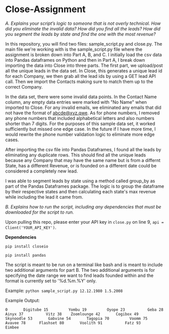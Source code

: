 # Close-Assignment

*A. Explains your script’s logic to someone that is not overly technical. How did you eliminate the
invalid data? How did you find all the leads? How did you segment the leads by state and find
the one with the most revenue?*

In this repository, you will find two files: sample_script.py and close.py. The main file we're working with is
the sample_script.py file where the assignment is broken down into Part A, B, and C. I initially load the csv data
into Pandas dataframes on Python and then in Part A, I break down importing the data into Close into three parts.
The first part, we upload/post all the unique leads in the data set. In Close, this generates a unique lead id for
each Company, we then grab all the lead ids by using a GET lead API call. Then we import the Contacts making sure
to match them up to the correct Company. 

In the data set, there were some invalid data points. In the Contact Name column, any empty data entries were marked
with "No Name" when imported to Close. For any invalid emails, we eliminated any emails that did not have the format 
of abcde@xyz.qwe. As for phone numbers, I removed any phone numbers that included alphabetical letters and also numbers
shorter than 7 digits. For the purposes of this sample data set, it worked sufficiently but missed one edge case. In the 
future if I have more time, I would rewrite the phone number validation logic to eliminate more edge cases.

After importing the csv file into Pandas Dataframes, I found all the leads by eliminating any duplicate rows.
This should find all the unique leads because any Company that may have the same name but is from a differnt State,
has a different Revenue, or is founded on a different date could be considered a completely new lead.

I was able to segment leads by state using a method called group_by as part of the Pandas Dataframes package.
The logic is to group the dataframe by their respective states and then calculating each state's max revenue
while including the lead it came from.

*B. Explains how to run the script, including any dependencies that must be downloaded for the
script to run.*

Upon pulling this repo, please enter your API key in `close.py` on line 9, `api = Client('YOUR_API_KEY')`.

**Dependencies**

`pip install closeio`

`pip install pandas`

The script is meant to be run on a terminal like bash and is meant to include two additional arguments for part B.
The two additional arguments is for specifying the date range we want to find leads founded within and the format 
is currently set to '%d.%m.%Y' only.

Example:
``python sample_script.py 12.12.1980 1.5.2008``

Example Output:

``0       Digitube
15         Yombu
19         Oyope
23          Geba
28         Ainyx
37          Vitz
38    Zoomlounge
42       Cogibox
49     Skynoodle
53       Gabvine
54       Tagopia
70         Voomm
75        Avavee
78      Flashset
80       Voolith
91          Fatz
93        Eimbee``



